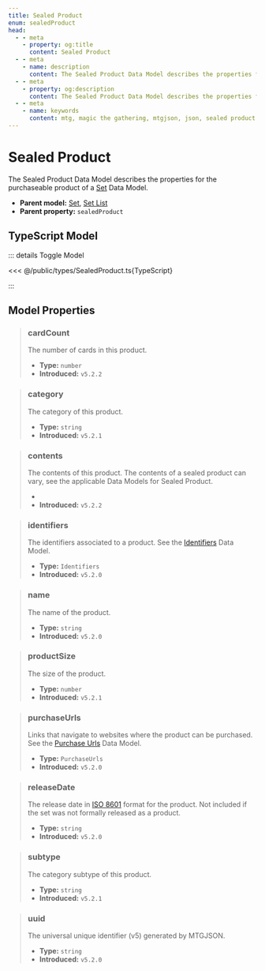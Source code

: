 ```yaml
---
title: Sealed Product
enum: sealedProduct
head:
  - - meta
    - property: og:title
      content: Sealed Product
  - - meta
    - name: description
      content: The Sealed Product Data Model describes the properties for the purchaseable product of a Set Data Model.
  - - meta
    - property: og:description
      content: The Sealed Product Data Model describes the properties for the purchaseable product of a Set Data Model.
  - - meta
    - name: keywords
      content: mtg, magic the gathering, mtgjson, json, sealed product
---
```


# Sealed Product

The Sealed Product Data Model describes the properties for the purchaseable product of a [Set](/data-models/set/) Data Model.

- **Parent model:** [Set](/data-models/set/), [Set List](/data-models/set-list/)
- **Parent property:** `sealedProduct`

## TypeScript Model

::: details Toggle Model

<<< @/public/types/SealedProduct.ts{TypeScript}

:::

## Model Properties

> ### cardCount <DocBadge type="warning" text="optional" />
>
> The number of cards in this product.
>
> - **Type:** `number`
> - **Introduced:** `v5.2.2`

> ### category <DocBadge type="warning" text="optional" />
>
> The category of this product.
>
> - **Type:** `string`
> - **Introduced:** `v5.2.1`

> ### contents <DocBadge type="warning" text="optional" />
>
> The contents of this product. The contents of a sealed product can vary, see the applicable Data Models for Sealed Product.
>
> - <ExampleType type="Record<string, SealedProductCard[] | SealedProductDeck[] | SealedProductOther[] | SealedProductPack[] | SealedProductSealed[] | SealedProductVariable[]>" />
> - **Introduced:** `v5.2.2`

> ### identifiers
>
> The identifiers associated to a product. See the [Identifiers](/data-models/identifiers/) Data Model.
>
> - **Type:** `Identifiers`
> - **Introduced:** `v5.2.0`

> ### name
>
> The name of the product.
>
> - **Type:** `string`
> - **Introduced:** `v5.2.0`

> ### productSize <DocBadge type="warning" text="optional" />
>
> The size of the product.
>
> - **Type:** `number`
> - **Introduced:** `v5.2.1`

> ### purchaseUrls
>
> Links that navigate to websites where the product can be purchased. See the [Purchase Urls](/data-models/purchase-urls/) Data Model.
>
> - **Type:** `PurchaseUrls`
> - **Introduced:** `v5.2.0`

> ### releaseDate <DocBadge type="warning" text="optional" />
>
> The release date in [ISO 8601](https://www.iso.org/iso-8601-date-and-time-format.html) format for the product. Not included if the set was not formally released as a product.
>
> - **Type:** `string`
> - **Introduced:** `v5.2.0`

> ### subtype <DocBadge type="warning" text="optional" />
>
> The category subtype of this product.
>
> - **Type:** `string`
> - **Introduced:** `v5.2.1`

> ### uuid
>
> The universal unique identifier (v5) generated by MTGJSON.
>
> - **Type:** `string`
> - **Introduced:** `v5.2.0`
